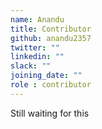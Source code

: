 ```yaml
---
name: Anandu
title: Contributor
github: anandu2357
twitter: ""
linkedin: ""
slack: ""
joining_date: ""
role : contributor
---
```


Still waiting for this
